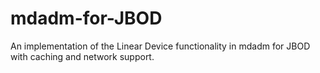 # mdadm-for-JBOD
An implementation of the Linear Device functionality in mdadm for JBOD with caching and network support.
